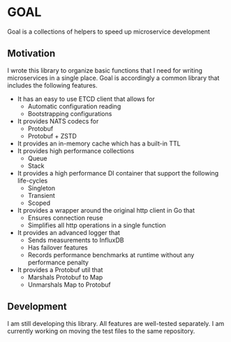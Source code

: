 # GOAL
Goal is a collections of helpers to speed up microservice development

## Motivation 
I wrote this library to organize basic functions that I need for writing microservices in a single place. Goal is accordingly a common library that includes the following features.

- It has an easy to use ETCD client that allows for 
  - Automatic configuration reading 
  - Bootstrapping configurations 
- It provides NATS codecs for
  - Protobuf 
  - Protobuf + ZSTD
- It provides an in-memory cache which has a built-in TTL
- It provides high performance collections
  - Queue
  - Stack
- It provides a high performance DI container that support the following life-cycles
  - Singleton 
  - Transient 
  - Scoped 
- It provides a wrapper around the original http client in Go that 
  - Ensures connection reuse 
  - Simplifies all http operations in a single function 
- It provides an advanced logger that
  - Sends measurements to InfluxDB 
  - Has failover features 
  - Records performance benchmarks at runtime without any performance penalty 
- It provides a Protobuf util that
  - Marshals Protobuf to Map 
  - Unmarshals Map to Protobuf 

## Development 
I am still developing this library. All features are well-tested separately. I am currently working on moving the test files to the same repository. 
